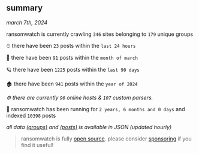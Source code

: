 
## summary
_march 7th, 2024_

ransomwatch is currently crawling `346` sites belonging to `179` unique groups

⏲ there have been `23` posts within the `last 24 hours`

🦈 there have been `91` posts within the `month of march`

🪐 there have been `1225` posts within the `last 90 days`

🏚 there have been `941` posts within the `year of 2024`

_⚙️ there are currently `96` online hosts & `107` custom parsers._

🦕 ransomwatch has been running for `2 years, 6 months and 0 days` and indexed `10398` posts

_all data  [(groups)](http://ransomwhat.telemetry.ltd/groups) and [(posts)](http://ransomwhat.telemetry.ltd/posts) is available in JSON (updated hourly)_

> ransomwatch is fully [open source](https://github.com/joshhighet/ransomwatch#ransomwatch--). please consider [sponsoring](https://github.com/sponsors/joshhighet) if you find it useful!
